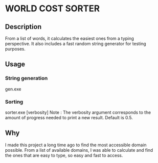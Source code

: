 # WORLD COST SORTER

## Description
From a list of words, it calculates the easiest ones from a typing perspective.
It also includes a fast random string generator for testing purposes.

## Usage
### String generation
gen.exe <filename> <string length> <number of lines>

### Sorting
sorter.exe <filename> [verbosity]
Note : The verbosity argument corresponds to the amount of progress needed to print a new result. Default is 0.5.

## Why
I made this project a long time ago to find the most accessible domain possible.
From a list of available domains, I was able to calculate and find the ones that are easy to type, so easy and fast to access.
